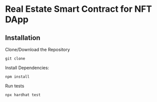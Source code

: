 # Real Estate Smart Contract for NFT DApp

## Installation

Clone/Download the Repository

```shell
git clone
```

Install Dependencies:

```shell
npm install
```

Run tests

```shell
npx hardhat test
```
